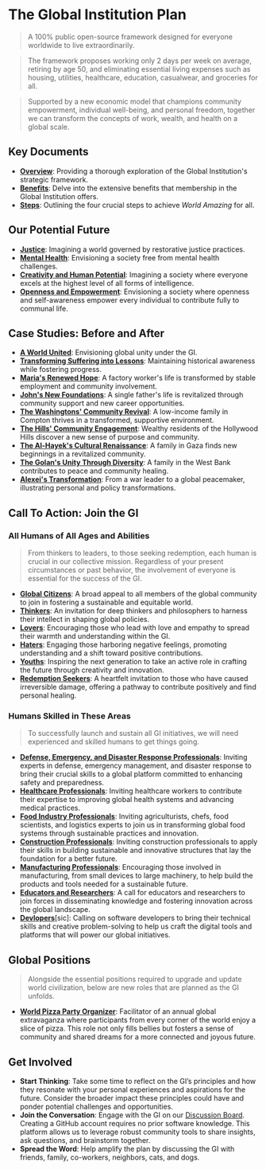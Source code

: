 # The Global Institution Plan
> A 100% public open-source framework designed for everyone worldwide to live extraordinarily.

> The framework proposes working only 2 days per week on average, retiring by age 50, and eliminating essential living expenses such as housing, utilities, healthcare, education, casualwear, and groceries for all.

> Supported by a new economic model that champions community empowerment, individual well-being, and personal freedom, together we can transform the concepts of work, wealth, and health on a global scale.

## Key Documents
- [**Overview**](docs/overview.md): Providing a thorough exploration of the Global Institution's strategic framework.
- [**Benefits**](docs/benefits-all.md): Delve into the extensive benefits that membership in the Global Institution offers. 
- [**Steps**](docs/steps.md): Outlining the four crucial steps to achieve *World Amazing* for all.

## Our Potential Future
- [**Justice**](docs/vision-justice.md): Imagining a world governed by restorative justice practices.
- [**Mental Health**](docs/vision-mental-health.md): Envisioning a society free from mental health challenges.
- [**Creativity and Human Potential**](docs/vision-human-potential.md): Imagining a society where everyone excels at the highest level of all forms of intelligence.
- [**Openness and Empowerment**](docs/vision-openness-empowerment.md): Envisioning a society where openness and self-awareness empower every individual to contribute fully to communal life.

## Case Studies: Before and After
- [**A World United**](docs/case-study-global.md): Envisioning global unity under the GI.
- [**Transforming Suffering into Lessons**](docs/case-study-suffering.md): Maintaining historical awareness while fostering progress.
- [**Maria's Renewed Hope**](docs/case-study-maria.md): A factory worker's life is transformed by stable employment and community involvement.
- [**John's New Foundations**](docs/case-study-john.md): A single father's life is revitalized through community support and new career opportunities.
- [**The Washingtons' Community Revival**](docs/case-study-the-washingtons.md): A low-income family in Compton thrives in a transformed, supportive environment.
- [**The Hills' Community Engagement**](docs/case-study-the-hills.md): Wealthy residents of the Hollywood Hills discover a new sense of purpose and community.
- [**The Al-Hayek's Cultural Renaissance**](docs/case-study-the-al-hayeks.md): A family in Gaza finds new beginnings in a revitalized community.
- [**The Golan's Unity Through Diversity**](docs/case-study-the-golans.md): A family in the West Bank contributes to peace and community healing.
- [**Alexei's Transformation**](docs/case-study-alexei.md): From a war leader to a global peacemaker, illustrating personal and policy transformations.
<!-- 
- [**Jacob's Journey from Conflict to Reconciliation**](docs/case-study-jacob.md): A former IDF Air Force pilot finds healing and a new purpose in peace-building.
- [**Jamal's Road to Redemption**](docs/case-study-jamal.md): A former combatant's transformation through education and community engagement.
- [**David's Path to Inner Peace**](docs/case-study-david.md): How a former Prime Minister redirected his focus from conflict to peace advocacy. 
-->

## Call To Action: Join the GI

### All Humans of All Ages and Abilities
> From thinkers to leaders, to those seeking redemption, each human is crucial in our collective mission. Regardless of your present circumstances or past behavior, the involvement of everyone is essential for the success of the GI.
- [**Global Citizens**](docs/cta-global-citizens.md): A broad appeal to all members of the global community to join in fostering a sustainable and equitable world.
- [**Thinkers**](docs/cta-thinkers.md): An invitation for deep thinkers and philosophers to harness their intellect in shaping global policies.
- [**Lovers**](docs/cta-lovers.md): Encouraging those who lead with love and empathy to spread their warmth and understanding within the GI.
- [**Haters**](docs/cta-haters.md): Engaging those harboring negative feelings, promoting understanding and a shift toward positive contributions.
- [**Youths**](docs/cta-youths.md): Inspiring the next generation to take an active role in crafting the future through creativity and innovation.
- [**Redemption Seekers**](docs/cta-redemption.md): A heartfelt invitation to those who have caused irreversible damage, offering a pathway to contribute positively and find personal healing.  

### Humans Skilled in These Areas
> To successfully launch and sustain all GI initiatives, we will need experienced and skilled humans to get things going.
- [**Defense, Emergency, and Disaster Response Professionals**](docs/cta-defense-emergency.md): Inviting experts in defense, emergency management, and disaster response to bring their crucial skills to a global platform committed to enhancing safety and preparedness.
- [**Healthcare Professionals**](docs/cta-healthcare.md): Inviting healthcare workers to contribute their expertise to improving global health systems and advancing medical practices.
- [**Food Industry Professionals**](docs/cta-food-industry.md): Inviting agriculturists, chefs, food scientists, and logistics experts to join us in transforming global food systems through sustainable practices and innovation.
- [**Construction Professionals**](docs/cta-builders.md): Inviting construction professionals to apply their skills in building sustainable and innovative structures that lay the foundation for a better future.
- [**Manufacturing Professionals**](docs/cta-manufacturing.md): Encouraging those involved in manufacturing, from small devices to large machinery, to help build the products and tools needed for a sustainable future.
- [**Educators and Researchers**](docs/cta-educators.md): A call for educators and researchers to join forces in disseminating knowledge and fostering innovation across the global landscape.
- [**Devlopers**](docs/cta-devlopers.md)[sic]: Calling on software developers to bring their technical skills and creative problem-solving to help us craft the digital tools and platforms that will power our global initiatives.

## Global Positions
> Alongside the essential positions required to upgrade and update world civilization, below are new roles that are planned as the GI unfolds.
- [**World Pizza Party Organizer**](docs/job-pizza-party-organizer.md): Facilitator of an annual global extravaganza where participants from every corner of the world enjoy a slice of pizza. This role not only fills bellies but fosters a sense of community and shared dreams for a more connected and joyous future.
<!--
- [**General Complainer Supreme**](docs/job-general-complainer-supreme.md): The leader of the Army of Complainers, responsible for steering the direction of complaint resolution initiatives globally. This role demands a visionary leader who can transform grievances into strategic actions, ensuring that every voice within the GI is heard and valued. The General Complainer Supreme sets the tone for a proactive, problem-solving culture, embodying the GI’s commitment to continuous improvement and inclusive leadership.
- [**Army of Complainers Member**](docs/job-army-of-complainers.md): As a mandatory role for all GI members, this position is at the heart of our mission to address and resolve every issue, no matter its size. Members are tasked with identifying, articulating, and solving complaints ranging from everyday inconveniences to systemic challenges. This role is about active participation in creating a better world, ensuring that every complaint, big or small, is an opportunity for improvement and innovation.
-->

## Get Involved
- **Start Thinking**: Take some time to reflect on the GI’s principles and how they resonate with your personal experiences and aspirations for the future. Consider the broader impact these principles could have and ponder potential challenges and opportunities.
- **Join the Conversation**: Engage with the GI on our [Discussion Board](https://github.com/whomanatee/plan/discussions). Creating a GitHub account requires no prior software knowledge. This platform allows us to leverage robust community tools to share insights, ask questions, and brainstorm together.
- **Spread the Word**: Help amplify the plan by discussing the GI with friends, family, co-workers, neighbors, cats, and dogs.

<!--
## A Note From the Proposer

> Greetings,

> The documentation you are navigating is the culmination of a collaboration between human insight and what we often refer to as artificial intelligence, although the term 'probability program' might be more apt—or PP for short. This term, emphasizing the statistical nature of how such systems operate—using data to generate probabilities rather than making decisions—helps clarify the role of this technology as a tool rather than a decision-maker. The primary tool I've used for this purpose is ChatGPT 4, which has been instrumental not only in organizing complex data but also in expanding upon my thoughts, often in ways I had not anticipated. The very existence of such technology is a testament to centuries of human innovation, beginning with milestones such as the printing press, which first allowed us to widely record and disseminate knowledge. This long history of information sharing has culminated in our ability to create systems like PP, which continue to push the boundaries of how we gather, process, and utilize knowledge.
> 
> This documentation process has been fundamentally driven by a deep understanding of humanity’s potential to collaborate, a potential often obscured by the structures of modern civilization. While the PP has significantly helped to mirror and expand upon my thoughts, it is my insights—built upon the accumulated knowledge and collaborative efforts of humanity over thousands of years—that have primarily shaped these ideas. The software has served as a tool to articulate and refine these concepts, ensuring clarity and coherence in presenting them.

> For those who may fear the robots taking over one day, your perspective may shift based on my experience with probability programs. Rather than envisioning a dystopian scenario dominated by uncontrollable PP, hopefully you'll come to see these tools as allies in our quest for global advancement. The capabilities of PP to generate solutions and ideas have been remarkable, helping to propel us towards a future marked by peace, prosperity, harmony, and joy. Let's embrace this partnership with PP.

> You may often come across phrases like "our vision" or "our mission" within this documentation. However, it's important to recognize that these terms do not imply that the GI exists in isolation from the world community. The mission of the GI is fundamentally shaped by the will of the people. This document is not just a set of directives but a proposal, inviting everyone to engage, contribute, and refine our shared path toward global transformation.

> I invite you to dive deep into the content, reflect on its implications, and contribute your insights. If any section sparks your curiosity or if you see an area that could be expanded, do not hesitate to participate in the [discussions](https://github.com/whomanatee/plan/discussions), where I will be actively engaging with contributors. Your feedback is crucial not only for refining current content but also for shaping future updates. If you would like to reach me privately, you can email me at m@whomanatee.org. Though I may not respond to every email, rest assured that every message will be read and considered.

> Together, let's craft a narrative that resonates with every member of our global community, leveraging the unique contributions of both human and PP to forge a path forward toward peace, prosperity, harmony, and joy for all.
-->
